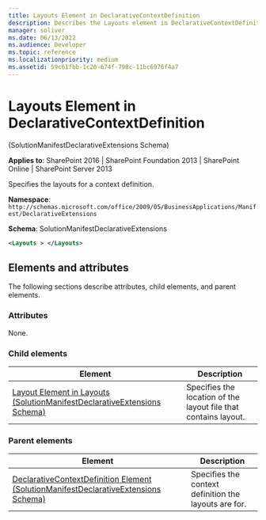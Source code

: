 ```yaml
---
title: Layouts Element in DeclarativeContextDefinition
description: Describes the Layouts element in DeclarativeContextDefinition and provides the elements and attributes.
manager: soliver
ms.date: 06/13/2022
ms.audience: Developer
ms.topic: reference
ms.localizationpriority: medium
ms.assetid: 59c61fbb-1c20-674f-798c-11bc6976f4a7
---
```


# Layouts Element in DeclarativeContextDefinition

(SolutionManifestDeclarativeExtensions Schema)

**Applies to**: SharePoint 2016 | SharePoint Foundation 2013 | SharePoint Online | SharePoint Server 2013

Specifies the layouts for a context definition.

**Namespace**:
`http://schemas.microsoft.com/office/2009/05/BusinessApplications/Manifest/DeclarativeExtensions`

**Schema**: SolutionManifestDeclarativeExtensions

```XML
<Layouts > </Layouts>
```

## Elements and attributes

The following sections describe attributes, child elements, and parent elements.

### Attributes

None.

### Child elements


| Element | Description |
| --- | --- |
| [Layout Element in Layouts (SolutionManifestDeclarativeExtensions Schema)](layout-element-in-layouts-solutionmanifestdeclarativeextensions-schema.md) | Specifies the location of the layout file that contains layout. |


### Parent elements


| Element | Description |
| --- | --- |
| [DeclarativeContextDefinition Element (SolutionManifestDeclarativeExtensions Schema)](declarativecontextdefinition-element-solutionmanifestdeclarativeextensions-schem.md) | Specifies the context definition the layouts are for. |

</br>

</br>
